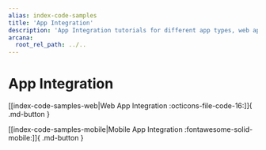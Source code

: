 ```yaml
---
alias: index-code-samples
title: 'App Integration'
description: 'App Integration tutorials for different app types, web apps, mobile, gaming, etc.'
arcana:
  root_rel_path: ../..
---
```


# App Integration

[[index-code-samples-web|Web App Integration :octicons-file-code-16:]]{ .md-button }

[[index-code-samples-mobile|Mobile App Integration :fontawesome-solid-mobile:]]{ .md-button }
